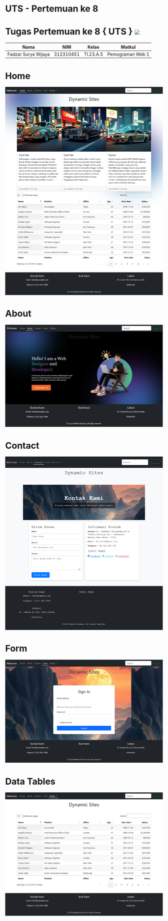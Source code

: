 # UTS - Pertemuan ke 8
# Tugas Pertemuan ke 8 { UTS } <img src=https://logos-download.com/wp-content/uploads/2016/05/MySQL_logo_logotype.png width="130px" >


|**Nama**|**NIM**|**Kelas**|**Matkul**|
|----|---|-----|------|
|Fadzar Surya Wijaya|312310451|TI.23.A.5|Pemograman Web 1|

# Home
![alt text](home.png)



# About
![alt text](about.png)

# Contact
![alt text](contact.png)

# Form
![alt text](form.png)

# Data Tables
![alt text](datatables.png)